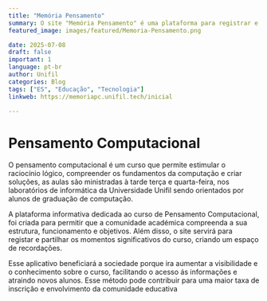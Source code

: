 ```yaml
---
title: "Memória Pensamento"
summary: O site "Memória Pensamento" é uma plataforma para registrar e compartilhar memórias e aprendizados do curso de "Pensamento Computacional", promovendo o desenvolvimento de talentos em tecnologia entre jovens.
featured_image: images/featured/Memoria-Pensamento.png

date: 2025-07-08
draft: false
important: 1
language: pt-br
author: Unifil
categories: Blog
tags: ["ES", "Educação", "Tecnologia"] 
linkweb: https://memoriapc.unifil.tech/inicial

---
```


# Pensamento Computacional

O pensamento computacional é um curso que permite estimular o raciocínio lógico, compreender os fundamentos da computação e criar soluções, as aulas são ministradas à tarde terça e quarta-feira,  nos laboratórios de informática da Universidade Unifil sendo orientados por alunos de graduação de computação.

A plataforma informativa dedicada ao curso de Pensamento Computacional, foi criada para permitir que a comunidade académica compreenda a sua estrutura, funcionamento e objetivos. Além disso, o site servirá para registar e partilhar os momentos significativos do curso, criando um espaço de recordações.

Esse aplicativo beneficiará a sociedade porque ira aumentar a visibilidade e o conhecimento sobre o curso, facilitando o acesso ás informações e atraindo novos alunos. Esse método pode contribuir para uma maior taxa de inscrição e envolvimento da comunidade educativa